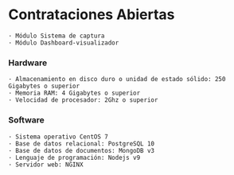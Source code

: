 # **Contrataciones Abiertas**
```
· Módulo Sistema de captura
· Módulo Dashboard-visualizador
```

### Hardware
```
· Almacenamiento en disco duro o unidad de estado sólido: 250 Gigabytes o superior
· Memoria RAM: 4 Gigabytes o superior
· Velocidad de procesador: 2Ghz o superior
```
### Software
```
· Sistema operativo CentOS 7
· Base de datos relacional: PostgreSQL 10
· Base de datos de documentos: MongoDB v3
· Lenguaje de programación: Nodejs v9
· Servidor web: NGINX
```